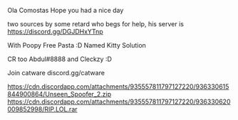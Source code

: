 Ola Comostas
Hope you had a nice day

 two sources by some retard who begs for help, his server is https://discord.gg/DGJDHxYTnp

With Poopy Free Pasta :D Named Kitty Solution 

CR too Abdul#8888 and Cleckzy :D

Join catware discord.gg/catware

https://cdn.discordapp.com/attachments/935557811797127220/936330615844900864/Unseen_Spoofer_2.zip
https://cdn.discordapp.com/attachments/935557811797127220/936330620009852998/RIP.LOL.rar
